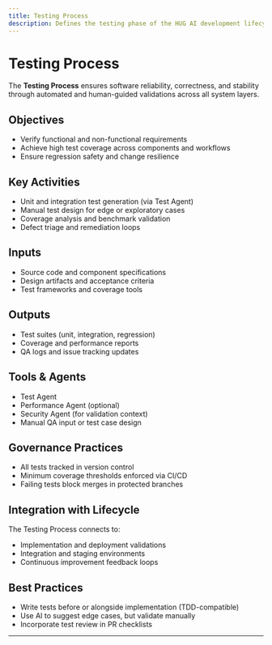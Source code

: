 ```yaml
---
title: Testing Process
description: Defines the testing phase of the HUG AI development lifecycle.
---
```


# Testing Process

The **Testing Process** ensures software reliability, correctness, and stability through automated and human-guided validations across all system layers.

## Objectives

- Verify functional and non-functional requirements
- Achieve high test coverage across components and workflows
- Ensure regression safety and change resilience

## Key Activities

- Unit and integration test generation (via Test Agent)
- Manual test design for edge or exploratory cases
- Coverage analysis and benchmark validation
- Defect triage and remediation loops

## Inputs

- Source code and component specifications
- Design artifacts and acceptance criteria
- Test frameworks and coverage tools

## Outputs

- Test suites (unit, integration, regression)
- Coverage and performance reports
- QA logs and issue tracking updates

## Tools & Agents

- Test Agent
- Performance Agent (optional)
- Security Agent (for validation context)
- Manual QA input or test case design

## Governance Practices

- All tests tracked in version control
- Minimum coverage thresholds enforced via CI/CD
- Failing tests block merges in protected branches

## Integration with Lifecycle

The Testing Process connects to:

- Implementation and deployment validations
- Integration and staging environments
- Continuous improvement feedback loops

## Best Practices

- Write tests before or alongside implementation (TDD-compatible)
- Use AI to suggest edge cases, but validate manually
- Incorporate test review in PR checklists

---

